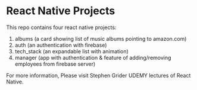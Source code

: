 # React Native Projects

This repo contains four react native projects:

1. albums (a card showing list of music albums pointing to amazon.com)
2. auth (an authentication with firebase)
3. tech_stack (an expandable list with animation)
4. manager (app with authentication & feature of adding/removing employees from firebase server)

For more information, Please visit Stephen Grider UDEMY lectures of React Native.
